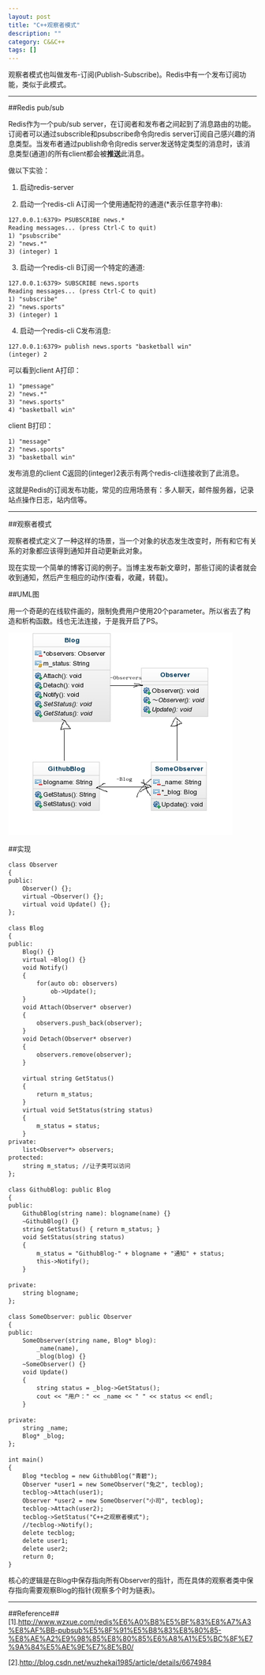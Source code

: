 ```yaml
---
layout: post
title: "C++观察者模式"
description: ""
category: C&&C++
tags: []
---
```


观察者模式也叫做发布-订阅(Publish-Subscribe)。Redis中有一个发布订阅功能，类似于此模式。

------------------------------------

##Redis pub/sub

Redis作为一个pub/sub server，在订阅者和发布者之间起到了消息路由的功能。订阅者可以通过subscrible和psubscribe命令向redis server订阅自己感兴趣的消息类型。当发布者通过publish命令向redis server发送特定类型的消息时，该消息类型(通道)的所有client都会被**推送**此消息。

做以下实验：

1. 启动redis-server

2. 启动一个redis-cli A订阅一个使用通配符的通道(*表示任意字符串):

```
127.0.0.1:6379> PSUBSCRIBE news.* 
Reading messages... (press Ctrl-C to quit)
1) "psubscribe"
2) "news.*"
3) (integer) 1

```

3. 启动一个redis-cli B订阅一个特定的通道:

```
127.0.0.1:6379> SUBSCRIBE news.sports
Reading messages... (press Ctrl-C to quit)
1) "subscribe"
2) "news.sports"
3) (integer) 1

```

4. 启动一个redis-cli C发布消息:

```
127.0.0.1:6379> publish news.sports "basketball win"
(integer) 2
```

可以看到client A打印：

```
1) "pmessage"
2) "news.*"
3) "news.sports"
4) "basketball win"
```

client B打印：

```
1) "message"
2) "news.sports"
3) "basketball win"
```
发布消息的client C返回的(integer)2表示有两个redis-cli连接收到了此消息。

这就是Redis的订阅发布功能，常见的应用场景有：多人聊天，邮件服务器，记录站点操作日志，站内信等。

-----------------------------------

##观察者模式

观察者模式定义了一种这样的场景，当一个对象的状态发生改变时，所有和它有关系的对象都应该得到通知并自动更新此对象。

现在实现一个简单的博客订阅的例子。当博主发布新文章时，那些订阅的读者就会收到通知，然后产生相应的动作(查看，收藏，转载)。

##UML图

用一个奇葩的在线软件画的，限制免费用户使用20个parameter。所以省去了构造和析构函数。线也无法连接，于是我开启了PS。

![图片](/assets/images/observer-1.png)

##实现

```
class Observer
{
public:
    Observer() {};
    virtual ~Observer() {};
    virtual void Update() {};
};

class Blog
{
public:
    Blog() {}
    virtual ~Blog() {}
    void Notify()
    {
        for(auto ob: observers)
            ob->Update();
    }
    void Attach(Observer* observer)
    {
        observers.push_back(observer);
    }
    void Detach(Observer* observer)
    {
        observers.remove(observer);
    }
    
    virtual string GetStatus() 
    { 
        return m_status; 
    }
    virtual void SetStatus(string status) 
    { 
        m_status = status; 
    }
private:
    list<Observer*> observers;
protected:
    string m_status; //让子类可以访问
};

class GithubBlog: public Blog
{
public:
    GithubBlog(string name): blogname(name) {}
    ~GithubBlog() {}
    string GetStatus() { return m_status; }
    void SetStatus(string status) 
    { 
        m_status = "GithubBlog-" + blogname + "通知" + status; 
        this->Notify();
    }

private:
    string blogname;
};

class SomeObserver: public Observer
{
public:
    SomeObserver(string name, Blog* blog): 
        _name(name),
        _blog(blog) {}
    ~SomeObserver() {}
    void Update()
    {
        string status = _blog->GetStatus();
        cout << "用户：" << _name << " " << status << endl;
    }

private:
    string _name;
    Blog* _blog;
};

int main()
{
    Blog *tecblog = new GithubBlog("青碧");
    Observer *user1 = new SomeObserver("兔之", tecblog);
    tecblog->Attach(user1);
    Observer *user2 = new SomeObserver("小司", tecblog);
    tecblog->Attach(user2);
    tecblog->SetStatus("C++之观察者模式");
    //tecblog->Notify();
    delete tecblog;
    delete user1;
    delete user2;
    return 0;
}

```
核心的逻辑是在Blog中保存指向所有Observer的指针，而在具体的观察者类中保存指向需要观察Blog的指针(观察多个时为链表)。

------------------------------------

##Reference##
[1].http://www.wzxue.com/redis%E6%A0%B8%E5%BF%83%E8%A7%A3%E8%AF%BB-pubsub%E5%8F%91%E5%B8%83%E8%80%85-%E8%AE%A2%E9%98%85%E8%80%85%E6%A8%A1%E5%BC%8F%E7%9A%84%E5%AE%9E%E7%8E%B0/

[2].http://blog.csdn.net/wuzhekai1985/article/details/6674984
